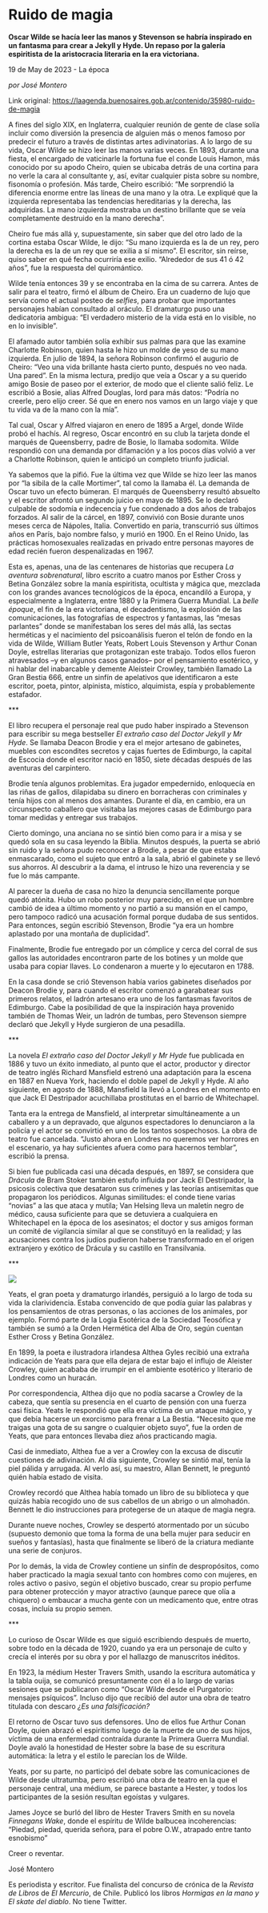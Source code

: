# Ruido de magia

**Oscar Wilde se hacía leer las manos y Stevenson se habría inspirado en un fantasma para crear a Jekyll y Hyde. Un repaso por la galería espiritista de la aristocracia literaria en la era victoriana.**

19 de May de 2023 - La época

_por José Montero_

Link original: https://laagenda.buenosaires.gob.ar/contenido/35980-ruido-de-magia



A fines del siglo XIX, en Inglaterra, cualquier reunión de gente de clase solía incluir como diversión la presencia de alguien más o menos famoso por predecir el futuro a través de distintas artes adivinatorias. A lo largo de su vida, Oscar Wilde se hizo leer las manos varias veces. En 1893, durante una fiesta, el encargado de vaticinarle la fortuna fue el conde Louis Hamon, más conocido por su apodo Cheiro, quien se ubicaba detrás de una cortina para no verle la cara al consultante y, así, evitar cualquier pista sobre su nombre, fisonomía o profesión. Más tarde, Cheiro escribió: “Me sorprendió la diferencia enorme entre las líneas de una mano y la otra. Le expliqué que la izquierda representaba las tendencias hereditarias y la derecha, las adquiridas. La mano izquierda mostraba un destino brillante que se veía completamente destruido en la mano derecha”.




Cheiro fue más allá y, supuestamente, sin saber que del otro lado de la cortina estaba Oscar Wilde, le dijo: “Su mano izquierda es la de un rey, pero la derecha es la de un rey que se exilia a sí mismo”. El escritor, sin reírse, quiso saber en qué fecha ocurriría ese exilio. “Alrededor de sus 41 ó 42 años”, fue la respuesta del quiromántico.




Wilde tenía entonces 39 y se encontraba en la cima de su carrera. Antes de salir para el teatro, firmó el álbum de Cheiro. Era un cuaderno de lujo que servía como el actual posteo de *selfies*, para probar que importantes personajes habían consultado al oráculo. El dramaturgo puso una dedicatoria ambigua: “El verdadero misterio de la vida está en lo visible, no en lo invisible”.




El afamado autor también solía exhibir sus palmas para que las examine Charlotte Robinson, quien hasta le hizo un molde de yeso de su mano izquierda. En julio de 1894, la señora Robinson confirmó el augurio de Cheiro: “Veo una vida brillante hasta cierto punto, después no veo nada. Una pared”. En la misma lectura, predijo que veía a Oscar y a su querido amigo Bosie de paseo por el exterior, de modo que el cliente salió feliz. Le escribió a Bosie, alias Alfred Douglas, lord para más datos: “Podría no creerle, pero elijo creer. Sé que en enero nos vamos en un largo viaje y que tu vida va de la mano con la mía”.




Tal cual, Oscar y Alfred viajaron en enero de 1895 a Argel, donde Wilde probó el hachís. Al regreso, Oscar encontró en su club la tarjeta donde el marqués de Queensberry, padre de Bosie, lo llamaba sodomita. Wilde respondió con una demanda por difamación y a los pocos días volvió a ver a Charlotte Robinson, quien le anticipó un completo triunfo judicial.




Ya sabemos que la pifió. Fue la última vez que Wilde se hizo leer las manos por “la sibila de la calle Mortimer”, tal como la llamaba él. La demanda de Oscar tuvo un efecto búmeran. El marqués de Queensberry resultó absuelto y el escritor afrontó un segundo juicio en mayo de 1895. Se lo declaró culpable de sodomía e indecencia y fue condenado a dos años de trabajos forzados. Al salir de la cárcel, en 1897, convivió con Bosie durante unos meses cerca de Nápoles, Italia. Convertido en paria, transcurrió sus últimos años en París, bajo nombre falso, y murió en 1900. En el Reino Unido, las prácticas homosexuales realizadas en privado entre personas mayores de edad recién fueron despenalizadas en 1967.




Esta es, apenas, una de las centenares de historias que recupera *La aventura sobrenatural*, libro escrito a cuatro manos por Esther Cross y Betina González sobre la manía espiritista, ocultista y mágica que, mezclada con los grandes avances tecnológicos de la época, encandiló a Europa, y especialmente a Inglaterra, entre 1880 y la Primera Guerra Mundial. La *belle époque*, el fin de la era victoriana, el decadentismo, la explosión de las comunicaciones, las fotografías de espectros y fantasmas, las “mesas parlantes” donde se manifestaban los seres del más allá, las sectas herméticas y el nacimiento del psicoanálisis fueron el telón de fondo en la vida de Wilde, William Butler Yeats, Robert Louis Stevenson y Arthur Conan Doyle, estrellas literarias que protagonizan este trabajo. Todos ellos fueron atravesados –y en algunos casos ganados– por el pensamiento esotérico, y ni hablar del inabarcable y demente Aleisteir Crowley, también llamado La Gran Bestia 666, entre un sinfín de apelativos que identificaron a este escritor, poeta, pintor, alpinista, místico, alquimista, espía y probablemente estafador.




\*\*\*




El libro recupera el personaje real que pudo haber inspirado a Stevenson para escribir su mega bestseller *El extraño caso del Doctor Jekyll y Mr Hyde*. Se llamaba Deacon Brodie y era el mejor artesano de gabinetes, muebles con escondites secretos y cajas fuertes de Edimburgo, la capital de Escocia donde el escritor nació en 1850, siete décadas después de las aventuras del carpintero.




Brodie tenía algunos problemitas. Era jugador empedernido, enloquecía en las riñas de gallos, dilapidaba su dinero en borracheras con criminales y tenía hijos con al menos dos amantes. Durante el día, en cambio, era un circunspecto caballero que visitaba las mejores casas de Edimburgo para tomar medidas y entregar sus trabajos.




Cierto domingo, una anciana no se sintió bien como para ir a misa y se quedó sola en su casa leyendo la Biblia. Minutos después, la puerta se abrió sin ruido y la señora pudo reconocer a Brodie, a pesar de que estaba enmascarado, como el sujeto que entró a la sala, abrió el gabinete y se llevó sus ahorros. Al descubrir a la dama, el intruso le hizo una reverencia y se fue lo más campante.




Al parecer la dueña de casa no hizo la denuncia sencillamente porque quedó atónita. Hubo un robo posterior muy parecido, en el que un hombre cambió de idea a último momento y no partió a su mansión en el campo, pero tampoco radicó una acusación formal porque dudaba de sus sentidos. Para entonces, según escribió Stevenson, Brodie “ya era un hombre aplastado por una montaña de duplicidad”.




Finalmente, Brodie fue entregado por un cómplice y cerca del corral de sus gallos las autoridades encontraron parte de los botines y un molde que usaba para copiar llaves. Lo condenaron a muerte y lo ejecutaron en 1788.




En la casa donde se crió Stevenson había varios gabinetes diseñados por Deacon Brodie y, para cuando el escritor comenzó a garabatear sus primeros relatos, el ladrón artesano era uno de los fantasmas favoritos de Edimburgo. Cabe la posibilidad de que la inspiración haya provenido también de Thomas Weir, un ladrón de tumbas, pero Stevenson siempre declaró que Jekyll y Hyde surgieron de una pesadilla.




\*\*\*




La novela *El extraño caso del Doctor Jekyll y Mr Hyde* fue publicada en 1886 y tuvo un éxito inmediato, al punto que el actor, productor y director de teatro inglés Richard Mansfield estrenó una adaptación para la escena en 1887 en Nueva York, haciendo el doble papel de Jekyll y Hyde. Al año siguiente, en agosto de 1888, Mansfield la llevó a Londres en el momento en que Jack El Destripador acuchillaba prostitutas en el barrio de Whitechapel.




Tanta era la entrega de Mansfield, al interpretar simultáneamente a un caballero y a un depravado, que algunos espectadores lo denunciaron a la policía y el actor se convirtió en uno de los tantos sospechosos. La obra de teatro fue cancelada. “Justo ahora en Londres no queremos ver horrores en el escenario, ya hay suficientes afuera como para hacernos temblar”, escribió la prensa.




Si bien fue publicada casi una década después, en 1897, se considera que *Drácula* de Bram Stoker también estufo influida por Jack El Destripador, la psicosis colectiva que desataron sus crímenes y las teorías antisemitas que propagaron los periódicos. Algunas similitudes: el conde tiene varias “novias” a las que ataca y mutila; Van Helsing lleva un maletín negro de médico, causa suficiente para que se detuviera a cualquiera en Whitechapel en la época de los asesinatos; el doctor y sus amigos forman un comité de vigilancia similar al que se constituyó en la realidad; y las acusaciones contra los judíos pudieron haberse transformado en el origen extranjero y exótico de Drácula y su castillo en Transilvania.




\*\*\*




![](https://cdn.feater.me/files/images/1217202/09f34a43-6c8f-4fb9-af9e-ba2118f98ed9.webp)




Yeats, el gran poeta y dramaturgo irlandés, persiguió a lo largo de toda su vida la clarividencia. Estaba convencido de que podía guiar las palabras y los pensamientos de otras personas, o las acciones de los animales, por ejemplo. Formó parte de la Logia Esotérica de la Sociedad Teosófica y también se sumó a la Orden Hermética del Alba de Oro, según cuentan Esther Cross y Betina González.




En 1899, la poeta e ilustradora irlandesa Althea Gyles recibió una extraña indicación de Yeats para que ella dejara de estar bajo el influjo de Aleister Crowley, quien acababa de irrumpir en el ambiente esotérico y literario de Londres como un huracán.




Por correspondencia, Althea dijo que no podía sacarse a Crowley de la cabeza, que sentía su presencia en el cuarto de pensión con una fuerza casi física. Yeats le respondió que ella era víctima de un ataque mágico, y que debía hacerse un exorcismo para frenar a La Bestia. “Necesito que me traigas una gota de su sangre o cualquier objeto suyo”, fue la orden de Yeats, que para entonces llevaba diez años practicando magia.




Casi de inmediato, Althea fue a ver a Crowley con la excusa de discutir cuestiones de adivinación. Al día siguiente, Crowley se sintió mal, tenía la piel pálida y arrugada. Al verlo así, su maestro, Allan Bennett, le preguntó quién había estado de visita.




Crowley recordó que Althea había tomado un libro de su biblioteca y que quizás había recogido uno de sus cabellos de un abrigo o un almohadón. Bennett le dio instrucciones para protegerse de un ataque de magia negra.




Durante nueve noches, Crowley se despertó atormentado por un súcubo (supuesto demonio que toma la forma de una bella mujer para seducir en sueños y fantasías), hasta que finalmente se liberó de la criatura mediante una serie de conjuros.




Por lo demás, la vida de Crowley contiene un sinfín de despropósitos, como haber practicado la magia sexual tanto con hombres como con mujeres, en roles activo o pasivo, según el objetivo buscado, crear su propio perfume para obtener protección y mayor atractivo (aunque parece que olía a chiquero) o embaucar a mucha gente con un medicamento que, entre otras cosas, incluía su propio semen.




\*\*\*




Lo curioso de Oscar Wilde es que siguió escribiendo después de muerto, sobre todo en la década de 1920, cuando ya era un personaje de culto y crecía el interés por su obra y por el hallazgo de manuscritos inéditos.




En 1923, la médium Hester Travers Smith, usando la escritura automática y la tabla ouija, se comunicó presuntamente con él a lo largo de varias sesiones que se publicaron como “Oscar Wilde desde el Purgatorio: mensajes psíquicos”. Incluso dijo que recibió del autor una obra de teatro titulada con descaro *¿Es una falsificación?*




El retorno de Oscar tuvo sus defensores. Uno de ellos fue Arthur Conan Doyle, quien abrazó el espiritismo luego de la muerte de uno de sus hijos, víctima de una enfermedad contraída durante la Primera Guerra Mundial. Doyle avaló la honestidad de Hester sobre la base de su escritura automática: la letra y el estilo le parecían los de Wilde.




Yeats, por su parte, no participó del debate sobre las comunicaciones de Wilde desde ultratumba, pero escribió una obra de teatro en la que el personaje central, una médium, se parece bastante a Hester, y todos los participantes de la sesión resultan egoístas y vulgares.




James Joyce se burló del libro de Hester Travers Smith en su novela *Finnegans Wake*, donde el espíritu de Wilde balbucea incoherencias: “Piedad, piedad, querida señora, para el pobre O.W., atrapado entre tanto esnobismo”




Creer o reventar.




José Montero




Es periodista y escritor. Fue finalista del concurso de crónica de la *Revista de Libros* de *El Mercurio*, de Chile. Publicó los libros *Hormigas en la mano y El skate del diablo*. No tiene Twitter.



